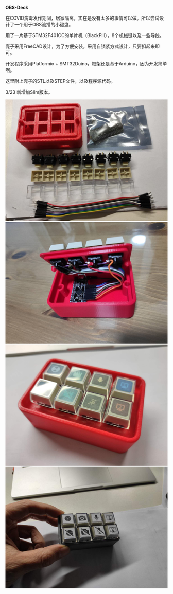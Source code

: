 
**OBS-Deck**

在COVID病毒发作期间，居家隔离，实在是没有太多的事情可以做。所以尝试设计了一个用于OBS流播的小键盘。

用了一片基于STM32F401CC的单片机（BlackPill），8个机械键以及一些导线。

壳子采用FreeCAD设计，为了方便安装，采用自锁紧方式设计，只要扣起来即可。

开发程序采用Platformio + SMT32Duino，框架还是基于Arduino，因为开发简单啊。

这里附上壳子的STL以及STEP文件，以及程序源代码。

3/23 新增加Slim版本。

![alt text](pics/140951089.jpg "所用材料")
![alt text](pics/470265108.jpg "内部")
![alt text](pics/1128984394.jpg "完成品")
![alt text](pics/481191450.jpeg "Slim版")
